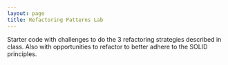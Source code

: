 ```yaml
---
layout: page
title: Refactoring Patterns Lab
---
```


Starter code with challenges to do the 3 refactoring strategies described in class.  Also with opportunities to refactor to better adhere to the SOLID principles.